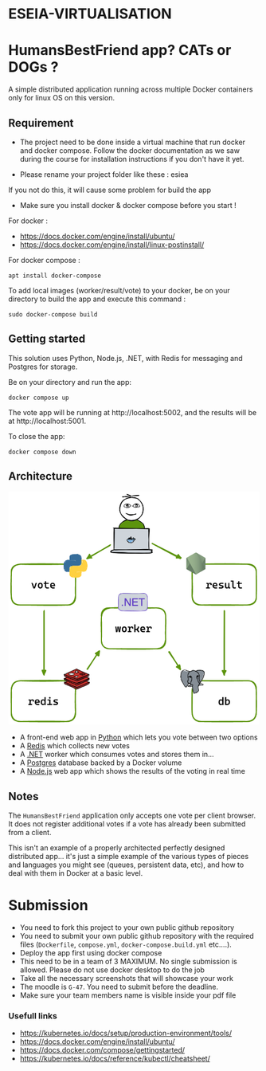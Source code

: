 # ESEIA-VIRTUALISATION
# HumansBestFriend app? CATs or DOGs ?

A simple distributed application running across multiple Docker containers only for linux OS on this version.

## Requirement

- The project need to be done inside a virtual machine that run docker and docker compose. Follow the docker documentation as we saw during the course for installation instructions if you don't have it yet.

- Please rename your project folder like these : esiea

If you not do this, it will cause some problem for build the app

- Make sure you install docker & docker compose before you start !


For docker :
- https://docs.docker.com/engine/install/ubuntu/
- https://docs.docker.com/engine/install/linux-postinstall/

For docker compose :
```shell
apt install docker-compose
```

To add local images (worker/result/vote) to your docker, be on your directory to build the app and execute this command :
```shell
sudo docker-compose build
```

## Getting started

This solution uses Python, Node.js, .NET, with Redis for messaging and Postgres for storage.

Be on your directory and run the app:

```shell
docker compose up
```

The vote app will be running at http://localhost:5002, and the results will be at http://localhost:5001.

To close the app:

```shell
docker compose down
```

## Architecture

![Architecture diagram](architecture.png)

- A front-end web app in [Python](/vote) which lets you vote between two options
- A [Redis](https://hub.docker.com/_/redis/) which collects new votes
- A [.NET](/worker/) worker which consumes votes and stores them in…
- A [Postgres](https://hub.docker.com/_/postgres/) database backed by a Docker volume
- A [Node.js](/result) web app which shows the results of the voting in real time

## Notes

The `HumansBestFriend` application only accepts one vote per client browser. It does not register additional votes if a vote has already been submitted from a client.

This isn't an example of a properly architected perfectly designed distributed app... it's just a simple
example of the various types of pieces and languages you might see (queues, persistent data, etc), and how to
deal with them in Docker at a basic level.

# Submission

- You need to fork this project to your own public github repository
- You need to submit your own public github repository with the required files (`Dockerfile`, `compose.yml`, `docker-compose.build.yml` etc....).
- Deploy the app first using docker compose
- This need to be in a team of 3 MAXIMUM. No single submission is allowed. Please do not use docker desktop to do the job
- Take all the necessary screenshots that will showcase your work
- The moodle is `G-47`. You need to submit before the deadline.
- Make sure your team members name is visible inside your pdf file

### Usefull links

- https://kubernetes.io/docs/setup/production-environment/tools/
- https://docs.docker.com/engine/install/ubuntu/
- https://docs.docker.com/compose/gettingstarted/
- https://kubernetes.io/docs/reference/kubectl/cheatsheet/
